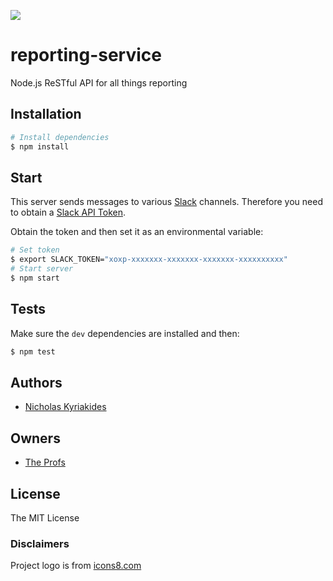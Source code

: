 ![][logo]

# reporting-service
Node.js ReSTful API for all things reporting

## Installation

```bash
# Install dependencies
$ npm install
```

## Start

This server sends messages to various [Slack][slack] channels. Therefore you
need to obtain a [Slack API Token][slack-token].

Obtain the token and then set it as an environmental variable:

```bash
# Set token
$ export SLACK_TOKEN="xoxp-xxxxxxx-xxxxxxx-xxxxxxx-xxxxxxxxxx"
# Start server
$ npm start
```

## Tests

Make sure the `dev` dependencies are installed and then:

```bash
$ npm test
```

## Authors

- [Nicholas Kyriakides][nicholaswmin]

## Owners

- [The Profs][TheProfs]

## License

The MIT License

### Disclaimers

Project logo is from [icons8.com][icons-8]

[logo]: https://png.icons8.com/nolan/96/000000/report-card.png
[slack]: https://slack.com/
[slack-token]: https://api.slack.com/tokens
[nicholaswmin]: https://github.com/nicholaswmin
[TheProfs]: https://github.com/TheProfs
[icons-8]: https://icons8.com/
